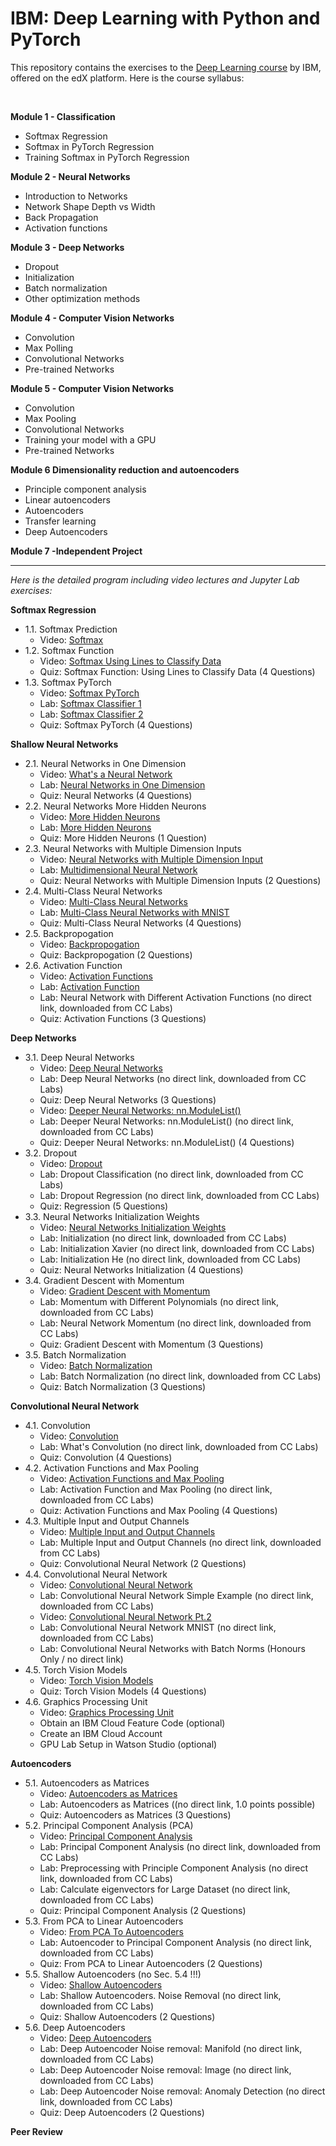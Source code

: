 # IBM: Deep Learning with Python and PyTorch


This repository contains the exercises to the <a href="https://www.edx.org/learn/deep-learning/ibm-deep-learning-with-python-and-pytorch" target="_blank" rel="noopener noreferrer">Deep Learning course</a> by IBM, offered on the edX platform. Here is the course syllabus:

<br>
<p><strong>Module 1 - Classification</strong></p>
<ul>
<li>Softmax Regression</li>
<li>Softmax in PyTorch Regression</li>
<li>Training Softmax in PyTorch Regression</li>
</ul>
<p><strong>Module 2 - Neural Networks</strong></p>
<ul>
<li>Introduction to Networks</li>
<li>Network Shape Depth vs Width</li>
<li>Back Propagation</li>
<li>Activation functions</li>
</ul>
<p><strong>Module 3 - Deep Networks</strong></p>
<ul>
<li>Dropout</li>
<li>Initialization</li>
<li>Batch normalization</li>
<li>Other optimization methods</li>
</ul>
<p><strong>Module 4 - Computer Vision Networks</strong></p>
<ul>
<li>Convolution</li>
<li>Max Polling</li>
<li>Convolutional Networks</li>
<li>Pre-trained Networks</li>
</ul>
<p><strong>Module 5 - Computer Vision Networks</strong></p>
<ul>
<li>Convolution</li>
<li>Max Pooling</li>
<li>Convolutional Networks</li>
<li>Training your model with a GPU</li>
<li>Pre-trained Networks</li>
</ul>
<p><strong>Module 6 Dimensionality reduction and autoencoders</strong></p>
<ul>
<li>Principle component analysis </li>
<li>Linear autoencoders </li>
<li>Autoencoders </li>
<li>Transfer learning </li>
<li>Deep Autoencoders</li>
</ul>
<p><strong>Module 7 -Independent Project</strong></p>


---


*Here is the detailed program including video lectures and Jupyter Lab exercises:*

**Softmax Regression**

- 1.1. Softmax Prediction
    - Video: <a href="https://youtu.be/E0OeDg-xVqs?si=dRQt1JzrRUJDqQeZ">Softmax</a>
- 1.2. Softmax Function
    - Video: <a href="https://youtu.be/znjznjByF6k?si=diTSUB64w8UaZhzN">Softmax Using Lines to Classify Data</a>
    - Quiz: Softmax Function: Using Lines to Classify Data (4 Questions)
- 1.3. Softmax PyTorch
    - Video: <a href="https://youtu.be/UqUlku5bjK0?si=y08eInA0UBuxmNWk">Softmax PyTorch</a>
    - Lab: <a href="https://cf-courses-data.s3.us.cloud-object-storage.appdomain.cloud/IBMDeveloperSkillsNetwork-DL0110EN-SkillsNetwork/Template/Version_3/Chapter_5/5.4softmax_in_one_dimension_v2.ipynb">Softmax Classifier 1</a>
    - Lab: <a href="https://cf-courses-data.s3.us.cloud-object-storage.appdomain.cloud/IBMDeveloperSkillsNetwork-DL0110EN-SkillsNetwork/Template/Version_3/Chapter_6/6.2lab_predicting__MNIST_using_Softmax_v2.ipynb">Softmax Classifier 2</a>
    - Quiz: Softmax PyTorch (4 Questions)

**Shallow Neural Networks**

- 2.1. Neural Networks in One Dimension
    - Video: <a href="https://youtu.be/Ne92tLtJQKI?si=JlXqeUOAW7Ufu6_h">What's a Neural Network</a>
    - Lab: <a href="https://cf-courses-data.s3.us.cloud-object-storage.appdomain.cloud/IBMDeveloperSkillsNetwork-DL0110EN-SkillsNetwork/Template/Version_3/Chapter_7/7.1_simple1hiddenlayer.ipynb">Neural Networks in One Dimension</a>
    - Quiz: Neural Networks (4 Questions)
- 2.2. Neural Networks More Hidden Neurons
    - Video: <a href="https://youtu.be/PsR15tr14JQ?si=E9UHaE_UmjMXWjlD">More Hidden Neurons</a>
    - Lab: <a href="https://cf-courses-data.s3.us.cloud-object-storage.appdomain.cloud/IBMDeveloperSkillsNetwork-DL0110EN-SkillsNetwork/Template/Version_3/Chapter_7/7.2multiple_neurons.ipynb">More Hidden Neurons</a>
    - Quiz: More Hidden Neurons (1 Question)
- 2.3. Neural Networks with Multiple Dimension Inputs
    - Video: <a href="https://youtu.be/JF-gl-x0qZ8?si=7Eew5Hi4DE_ss-k_">Neural Networks with Multiple Dimension Input</a>
    - Lab: <a href="https://cf-courses-data.s3.us.cloud-object-storage.appdomain.cloud/IBMDeveloperSkillsNetwork-DL0110EN-SkillsNetwork/Template/Version_3
    /Chapter_7/7.3xor_v2.ipynb">Multidimensional Neural Network</a>
    - Quiz: Neural Networks with Multiple Dimension Inputs (2 Questions)
- 2.4. Multi-Class Neural Networks
    - Video: <a href="https://youtu.be/K607htnmsBg?si=dnhLoG9KUMMI1ZK7">Multi-Class Neural Networks</a>
    - Lab: <a href="https://cf-courses-data.s3.us.cloud-object-storage.appdomain.cloud/IBMDeveloperSkillsNetwork-DL0110EN-SkillsNetwork/Template/Version_3/Chapter_7/7.4one_layer_neural_network_MNIST.ipynb">Multi-Class Neural Networks with MNIST</a>
    - Quiz: Multi-Class Neural Networks (4 Questions)
- 2.5. Backpropogation
    - Video: <a href="https://youtu.be/F3htHtyvMa4?si=IM_iMlsji7srOsqV">Backpropogation</a>
    - Quiz: Backpropogation (2 Questions)
- 2.6. Activation Function
    - Video: <a href="https://youtu.be/S3upOk_Tt4U?si=JRI8sJdPeJ0dSWNH">Activation Functions</a>
    - Lab: <a href="https://cf-courses-data.s3.us.cloud-object-storage.appdomain.cloud/IBMDeveloperSkillsNetwork-DL0110EN-SkillsNetwork/Template/Version_3/Chapter_7/7.5.1activationfuction_v2.ipynb">Activation Function</a>
    - Lab: Neural Network with Different Activation Functions (no direct link, downloaded from CC Labs)
    - Quiz: Activation Functions (3 Questions)

**Deep Networks**

- 3.1. Deep Neural Networks
    - Video: <a href="https://www.youtube.com/watch?v=HYlLWhKlnE4">Deep Neural Networks</a>
    - Lab: Deep Neural Networks (no direct link, downloaded from CC Labs)
    - Quiz: Deep Neural Networks (3 Questions)
    - Video: <a href="https://www.youtube.com/watch?v=pFoN8bGQn2I">Deeper Neural Networks: nn.ModuleList()</a>
    - Lab: Deeper Neural Networks: nn.ModuleList() (no direct link, downloaded from CC Labs)
    - Quiz: Deeper Neural Networks: nn.ModuleList() (4 Questions)
- 3.2. Dropout
    - Video: <a href="https://www.youtube.com/watch?v=PYsCF1VSssI">Dropout</a>
    - Lab: Dropout Classification (no direct link, downloaded from CC Labs)
    - Lab: Dropout Regression (no direct link, downloaded from CC Labs)
    - Quiz: Regression (5 Questions)
- 3.3. Neural Networks Initialization Weights
    - Video: <a href="https://www.youtube.com/watch?v=36CgpqhgRVM">Neural Networks Initialization Weights</a>
    - Lab: Initialization (no direct link, downloaded from CC Labs)
    - Lab: Initialization Xavier (no direct link, downloaded from CC Labs)
    - Lab: Initialization He (no direct link, downloaded from CC Labs)
    - Quiz: Neural Networks Initialization (4 Questions)
- 3.4. Gradient Descent with Momentum
    - Video: <a href="https://www.youtube.com/watch?v=vwl3XVuJLR8">Gradient Descent with Momentum</a>
    - Lab: Momentum with Different Polynomials (no direct link, downloaded from CC Labs)
    - Lab: Neural Network Momentum (no direct link, downloaded from CC Labs)
    - Quiz: Gradient Descent with Momentum (3 Questions)
- 3.5. Batch Normalization
    - Video: <a href="https://www.youtube.com/watch?v=190QdEWYsME">Batch Normalization</a>
    - Lab: Batch Normalization (no direct link, downloaded from CC Labs)
    - Quiz: Batch Normalization (3 Questions)

**Convolutional Neural Network**

- 4.1. Convolution
    - Video: <a href="https://www.youtube.com/watch?v=2nI9gisUcKM">Convolution</a>
    - Lab: What's Convolution (no direct link, downloaded from CC Labs)
    - Quiz: Convolution (4 Questions)
- 4.2. Activation Functions and Max Pooling
    - Video: <a href="https://www.youtube.com/watch?v=sS9e_l6t-NI">Activation Functions and Max Pooling</a>
    - Lab: Activation Function and Max Pooling (no direct link, downloaded from CC Labs)
    - Quiz: Activation Functions and Max Pooling (4 Questions)
- 4.3. Multiple Input and Output Channels
    - Video: <a href="https://www.youtube.com/watch?v=KEfbazJ50-E">Multiple Input and Output Channels</a>
    - Lab: Multiple Input and Output Channels (no direct link, downloaded from CC Labs)
    - Quiz: Convolutional Neural Network (2 Questions)
- 4.4. Convolutional Neural Network
    - Video: <a href="https://www.youtube.com/watch?v=Ew53hutz9gA">Convolutional Neural Network</a>
    - Lab: Convolutional Neural Network Simple Example (no direct link, downloaded from CC Labs)
    - Video: <a href="https://www.youtube.com/watch?v=2dmR7NxW700">Convolutional Neural Network Pt.2</a>
    - Lab: Convolutional Neural Network MNIST (no direct link, downloaded from CC Labs)
    - Lab: Convolutional Neural Networks with Batch Norms (Honours Only / no direct link)
- 4.5. Torch Vision Models
    - Video: <a href="https://www.youtube.com/watch?v=AIVtAiK7Thc">Torch Vision Models</a>
    - Quiz: Torch Vision Models (4 Questions)
- 4.6. Graphics Processing Unit
    - Video: <a href="https://www.youtube.com/watch?v=NdARppZCXtk">Graphics Processing Unit</a>
    - Obtain an IBM Cloud Feature Code (optional)
    - Create an IBM Cloud Account
    - GPU Lab Setup in Watson Studio (optional)

**Autoencoders**

- 5.1. Autoencoders as Matrices
    - Video: <a href="https://www.youtube.com/watch?v=3lg0jfOln_Y">Autoencoders as Matrices</a>
    - Lab: Autoencoders as Matrices ((no direct link, 1.0 points possible) 
    - Quiz: Autoencoders as Matrices (3 Questions)
- 5.2. Principal Component Analysis (PCA)
    - Video: <a href="https://www.youtube.com/watch?v=Tb4DmWJw_J0">Principal Component Analysis</a>
    - Lab: Principal Component Analysis (no direct link, downloaded from CC Labs)
    - Lab: Preprocessing with Principle Component Analysis (no direct link, downloaded from CC Labs)
    - Lab: Calculate eigenvectors for Large Dataset (no direct link, downloaded from CC Labs)
    - Quiz: Principal Component Analysis (2 Questions)
- 5.3. From PCA to Linear Autoencoders
    - Video: <a href="https://www.youtube.com/watch?v=jdgYJ75uR7w">From PCA To Autoencoders</a>
    - Lab: Autoencoder to Principal Component Analysis (no direct link, downloaded from CC Labs)
    - Quiz: From PCA to Linear Autoencoders (2 Questions)
- 5.5. Shallow Autoencoders (no Sec. 5.4 !!!)
    - Video: <a href="https://www.youtube.com/watch?v=VE8gPYjY5Zw">Shallow Autoencoders</a>
    - Lab: Shallow Autoencoders. Noise Removal (no direct link, downloaded from CC Labs)
    - Quiz: Shallow Autoencoders (2 Questions)
- 5.6. Deep Autoencoders
    - Video: <a href="https://www.youtube.com/watch?v=9dBeacxZhjw">Deep Autoencoders</a>
    - Lab: Deep Autoencoder Noise removal: Manifold (no direct link, downloaded from CC Labs)
    - Lab: Deep Autoencoder Noise removal: Image (no direct link, downloaded from CC Labs)
    - Lab: Deep Autoencoder Noise removal: Anomaly Detection (no direct link, downloaded from CC Labs)
    - Quiz: Deep Autoencoders (2 Questions)

**Peer Review**

